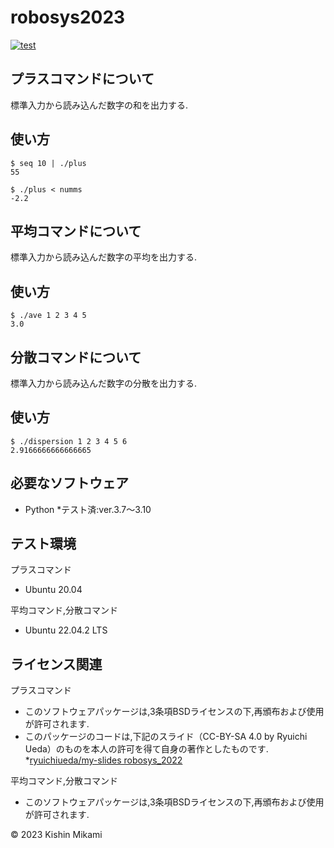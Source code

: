 # robosys2023
[![test](https://github.com/kishinmikami/robosys2023/actions/workflows/test.yml/badge.svg)](https://github.com/kishinmikami/robosys2023/actions/workflows/test.yml)


## プラスコマンドについて
標準入力から読み込んだ数字の和を出力する.

## 使い方

```
$ seq 10 | ./plus
55

$ ./plus < numms
-2.2
```


## 平均コマンドについて
標準入力から読み込んだ数字の平均を出力する.

## 使い方

```
$ ./ave 1 2 3 4 5
3.0
```

## 分散コマンドについて
標準入力から読み込んだ数字の分散を出力する.

## 使い方

```
$ ./dispersion 1 2 3 4 5 6
2.9166666666666665
```

## 必要なソフトウェア
* Python
  *テスト済:ver.3.7～3.10

## テスト環境
プラスコマンド
* Ubuntu 20.04

平均コマンド,分散コマンド
* Ubuntu 22.04.2 LTS

## ライセンス関連
プラスコマンド
* このソフトウェアパッケージは,3条項BSDライセンスの下,再頒布および使用が許可されます.
* このパッケージのコードは,下記のスライド（CC-BY-SA 4.0 by Ryuichi Ueda）のものを本人の許可を得て自身の著作としたものです.
        *[ryuichiueda/my-slides robosys_2022](https://github.com/ryuichiueda/my_slides/tree/master/robosys_2022)

平均コマンド,分散コマンド
* このソフトウェアパッケージは,3条項BSDライセンスの下,再頒布および使用が許可されます.


© 2023 Kishin Mikami
